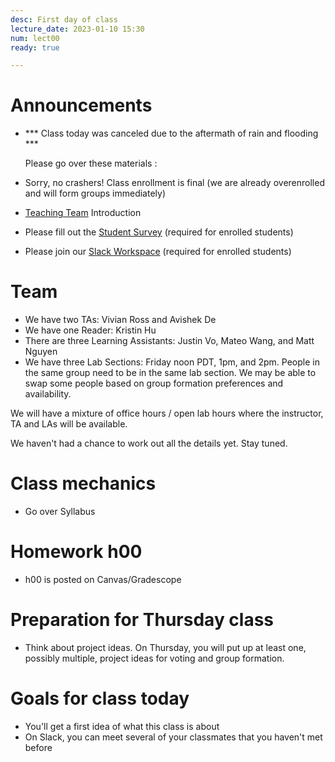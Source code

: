 ```yaml
---
desc: First day of class 
lecture_date: 2023-01-10 15:30
num: lect00
ready: true

---
```


# Announcements

* *** Class today was canceled due to the aftermath of rain and flooding ***  

  Please go over these materials :

* Sorry, no crashers! Class enrollment is final (we are already overenrolled and will form groups immediately)

* [Teaching Team](https://ucsb-cs148.github.io/w23/staff/) Introduction 
* Please fill out the [Student Survey](https://bit.ly/cs148-survey) (required for enrolled students) 
* Please join our [Slack Workspace](https://join.slack.com/t/ucsb-148-w23/shared_invite/zt-1myeitvup-5oFI2BBZE2TEQjz0VuO~1g) (required for enrolled students)

# Team

* We have two TAs: Vivian Ross and Avishek De
* We have one Reader: Kristin Hu
* There are three Learning Assistants: Justin Vo, Mateo Wang, and Matt Nguyen
* We have three Lab Sections: Friday noon PDT, 1pm, and 2pm. People in the same group need to be in the same lab section. We may be able to swap some people based on group formation preferences and availability.  

We will have a mixture of office hours / open lab hours
where the instructor, TA and LAs will be available.

We haven't had a chance to work out all the details yet.  Stay tuned.

# Class mechanics

* Go over Syllabus 
  

# Homework h00

* h00 is posted on Canvas/Gradescope

# Preparation for Thursday class

* Think about project ideas. On Thursday, you will put up at least one, possibly multiple, project ideas for voting and group formation.

# Goals for class today

* You'll get a first idea of what this class is about
* On Slack, you can meet several of your classmates that you haven't met before






